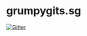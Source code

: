 # grumpygits.sg

[![Gitter](https://badges.gitter.im/Join%20Chat.svg)](https://gitter.im/GrumpyGits/grumpygits.sg?utm_source=badge&utm_medium=badge&utm_campaign=pr-badge&utm_content=badge)